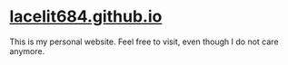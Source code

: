 # [lacelit684.github.io](https://lacelit684.github.io)
This is my personal website. Feel free to visit, even though I do not care anymore.
